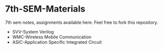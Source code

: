 # 7th-SEM-Materials 
7th sem notes, assignments available here. Feel free to fork this repository.<br>
- SVV-System Verilog<br>
- WMC-Wireless Mobile Communication<br>
- ASIC-Application Specific Integrated Circuit<br>
